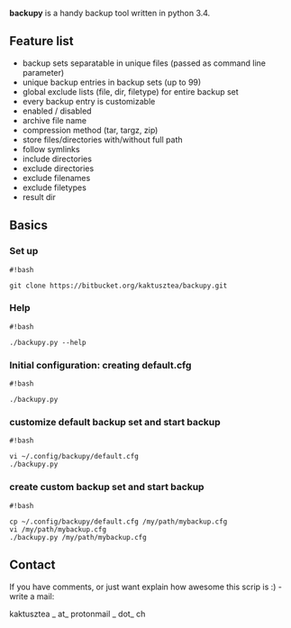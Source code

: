 **backupy** is a handy backup tool written in python 3.4.

## Feature list ##

* backup sets separatable in unique files (passed as command line parameter)
* unique backup entries in backup sets (up to 99)
* global exclude lists (file, dir, filetype) for entire backup set
* every backup entry is customizable
 * enabled / disabled
 * archive file name
 * compression method (tar, targz, zip)
 * store files/directories with/without full path
 * follow symlinks
 * include directories
 * exclude directories
 * exclude filenames
 * exclude filetypes
 * result dir
 
## Basics ##

### Set up ###

```
#!bash

git clone https://bitbucket.org/kaktusztea/backupy.git
```


### Help ###

```
#!bash

./backupy.py --help
```


### Initial configuration: creating default.cfg ###

```
#!bash

./backupy.py
```


### customize default backup set and start backup ###

```
#!bash

vi ~/.config/backupy/default.cfg
./backupy.py
```


### create custom backup set and start backup ###

```
#!bash

cp ~/.config/backupy/default.cfg /my/path/mybackup.cfg
vi /my/path/mybackup.cfg
./backupy.py /my/path/mybackup.cfg

```

## Contact ##
If you have comments, or just want explain how awesome this scrip is :) - write a mail:

kaktusztea _ at_ protonmail _ dot_ ch